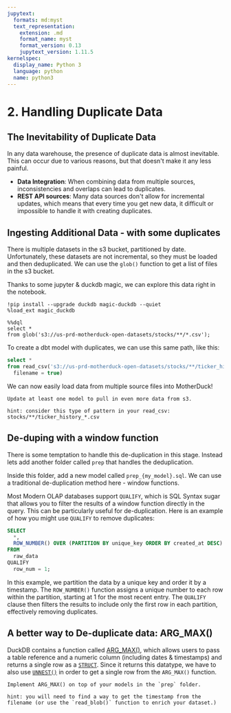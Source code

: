 ```yaml
---
jupytext:
  formats: md:myst
  text_representation:
    extension: .md
    format_name: myst
    format_version: 0.13
    jupytext_version: 1.11.5
kernelspec:
  display_name: Python 3
  language: python
  name: python3
---
```


# 2. Handling Duplicate Data

## The Inevitability of Duplicate Data

In any data warehouse, the presence of duplicate data is almost inevitable. This can occur due to various reasons, but that doesn't make it any less painful.

- **Data Integration**: When combining data from multiple sources, inconsistencies and overlaps can lead to duplicates.
- **REST API sources**: Many data sources don't allow for incremental updates, which means that every time you get new data, it difficult or impossible to handle it with creating duplicates.

## Ingesting Additional Data - with some duplicates

There is multiple datasets in the s3 bucket, partitioned by date. Unfortunately, these datasets are not incremental, so they must be loaded and then deduplicated. We can use the `glob()` function to get a list of files in the s3 bucket.

Thanks to some jupyter & duckdb magic, we can explore this data right in the notebook.

```{code-cell}
!pip install --upgrade duckdb magic-duckdb --quiet
%load_ext magic_duckdb
```

```{code-cell}
%%dql
select * 
from glob('s3://us-prd-motherduck-open-datasets/stocks/**/*.csv');
```

To create a dbt model with duplicates, we can use this same path, like this:

```sql
select *
from read_csv('s3://us-prd-motherduck-open-datasets/stocks/**/ticker_history_*.csv',
  filename = true)
```

We can now easily load data from multiple source files into MotherDuck!

```{admonition} Exercise 2.1
Update at least one model to pull in even more data from s3.

hint: consider this type of pattern in your read_csv: stocks/**/ticker_history_*.csv
```

## De-duping with a window function

There is some temptation to handle this de-duplication in this stage. Instead lets add another folder called `prep` that handles the deduplication.

Inside this folder, add a new model called `prep_{my_model}.sql`. We can use a traditional de-duplication method here - window functions.

Most Modern OLAP databases support `QUALIFY`, which is SQL Syntax sugar that allows you to filter the results of a window function directly in the query. This can be particularly useful for de-duplication. Here is an example of how you might use `QUALIFY` to remove duplicates:

```sql
SELECT
  *,
  ROW_NUMBER() OVER (PARTITION BY unique_key ORDER BY created_at DESC) AS row_num
FROM
  raw_data
QUALIFY
  row_num = 1;
```

In this example, we partition the data by a unique key and order it by a timestamp. The `ROW_NUMBER()` function assigns a unique number to each row within the partition, starting at 1 for the most recent entry. The `QUALIFY` clause then filters the results to include only the first row in each partition, effectively removing duplicates.

## A better way to De-duplicate data: ARG_MAX()

DuckDB contains a function called [ARG_MAX()](https://duckdb.org/docs/sql/functions/aggregates.html#arg_maxarg-val), which allows users to pass a table reference and a numeric column (including dates & timestamps) and returns a single row as a [`STRUCT`](https://www.w3schools.com/c/c_structs.php). Since it returns this datatype, we have to also use [`UNNEST()`](https://duckdb.org/docs/sql/query_syntax/unnest.html) in order to get a single row from the `ARG_MAX()` function.

```{admonition} Exercise 2.2
Implement ARG_MAX() on top of your models in the `prep` folder.

hint: you will need to find a way to get the timestamp from the filename (or use the `read_blob()` function to enrich your dataset.)
```

